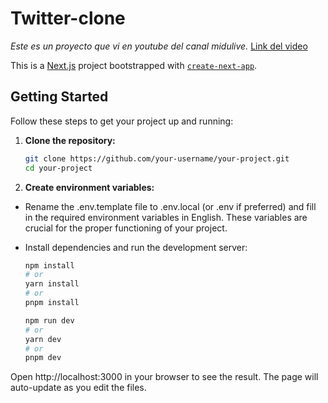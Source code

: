# Twitter-clone

*Este es un proyecto que vi en youtube del canal midulive.*
[Link del video](https://youtu.be/V_kD2q_aoy8?si=hV_691s13luqxIvl)

This is a [Next.js](https://nextjs.org/) project bootstrapped with [`create-next-app`](https://github.com/vercel/next.js/tree/canary/packages/create-next-app).

## Getting Started

Follow these steps to get your project up and running:

1. **Clone the repository:**

   ```bash
   git clone https://github.com/your-username/your-project.git
   cd your-project
   ```

2. **Create environment variables:**

- Rename the .env.template file to .env.local (or .env if preferred) and fill in the required environment variables in English. These variables are crucial for the proper functioning of your project.

- Install dependencies and run the development server:
  ```bash
  npm install
  # or
  yarn install
  # or
  pnpm install

  npm run dev
  # or
  yarn dev
  # or
  pnpm dev
  ```

Open http://localhost:3000 in your browser to see the result. The page will auto-update as you edit the files.